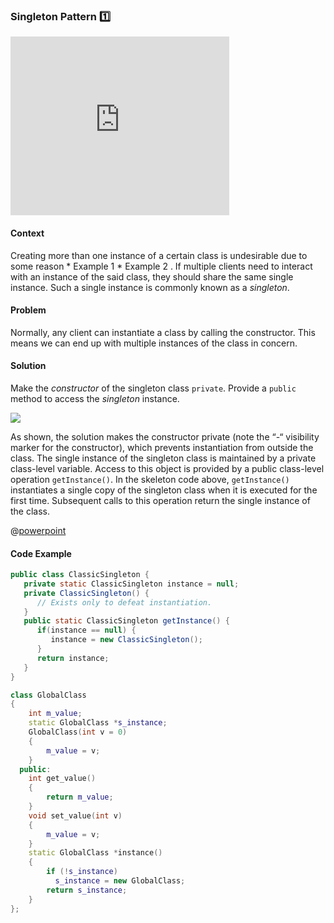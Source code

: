 ### Singleton Pattern :one:

<div class="pull-right" v-closeable alt="Read lecture slides online">

<iframe src='https://onedrive.live.com/embed?cid=A5AF047C4CAD67AB&resid=A5AF047C4CAD67AB%212074&authkey=&em=2&wdAr=1.3333333333333333' width='350px' height='286px' frameborder='0'>This is an embedded <a target='_blank' href='https://office.com'>Microsoft Office</a> presentation, powered by <a target='_blank' href='https://office.com/webapps'>Office Online</a>.</iframe>

</div>

#### Context
Creating more than one instance of a certain class is undesirable due to some reason <morph title="Examples"> * Example 1 * Example 2 </morph>. If multiple <trigger for="pop:client-code">clients</trigger> need to interact with an instance of the said class, they should share the same single instance. Such a single instance is commonly known as a *singleton*.


#### Problem
Normally, any client can instantiate a class by calling the constructor. This means we can end up with multiple instances of the class in concern.


#### Solution

<tabs>
<tab header=":ab:">

Make the *constructor* of the singleton class `private`. Provide a `public` method to access the *singleton* instance.

<img class="center-block" src="{{baseUrl}}book/se-pattern/singleton/solution.png" />

As shown, the solution makes the constructor private (note the “-“ visibility marker for the constructor), which prevents instantiation from outside the class. The single instance of the singleton class is maintained by a private class-level variable. Access to this object is provided by a public class-level operation `getInstance()`. In the skeleton code above, `getInstance()` instantiates a single copy of the singleton class when it is executed for the first time. Subsequent calls to this operation return the single instance of the class.

</tab>
<tab header=":symbols:">

@[powerpoint](https://onedrive.live.com/embed?cid=A5AF047C4CAD67AB&resid=A5AF047C4CAD67AB%212070&authkey=&em=2)


</tab>
</tabs>

#### Code Example

<tabs>
<tab header="Java">

```java
public class ClassicSingleton {
   private static ClassicSingleton instance = null;
   private ClassicSingleton() {
      // Exists only to defeat instantiation.
   }
   public static ClassicSingleton getInstance() {
      if(instance == null) {
         instance = new ClassicSingleton();
      }
      return instance;
   }
}
```

</tab>
<tab header="C++">

```c++
class GlobalClass
{
    int m_value;
    static GlobalClass *s_instance;
    GlobalClass(int v = 0)
    {
        m_value = v;
    }
  public:
    int get_value()
    {
        return m_value;
    }
    void set_value(int v)
    {
        m_value = v;
    }
    static GlobalClass *instance()
    {
        if (!s_instance)
          s_instance = new GlobalClass;
        return s_instance;
    }
};
```

</tab>
</tabs>
</div>

<!-- extras ------------------------------------------------------------------------------------ -->

<panel header=":paperclip: Extras" expandable type="seamless">

  <panel header=":mortar_board: Learning Outcomes" expandable type="seamless">
    <include src="Outcomes.md" />
  </panel>

  <panel header=":pencil: Apply your knowledge" expandable type="seamless">
    <include src="Apply.md" />
  </panel>

  <panel header=":package: Resources" expandable type="seamless">
    <include src="Resources.md" />
  </panel>

  <panel header=":laughing: Humor" expandable type="seamless">
    <include src="Humor.md" />
  </panel>

</panel>

<!-- additional info ------------------------------------------------------------------------------------ -->

<tooltip id="pop:client-code">
  <div slot="content">
    <include src="../../common/Definitions.md#def-client-code" />
  </div>
</tooltip>
